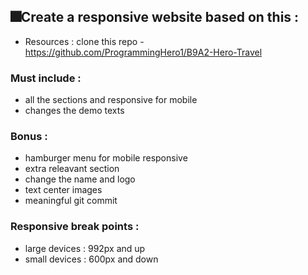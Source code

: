 ## 🎆Create a responsive website based on this : 

- Resources : clone this repo - https://github.com/ProgrammingHero1/B9A2-Hero-Travel

### Must include : 

- all the sections and responsive for mobile
- changes the demo texts


### Bonus : 

- hamburger menu for mobile responsive
- extra releavant section
- change the name and logo
- text center images
- meaningful git commit

### Responsive break points :

- large devices : 992px and up
- small devices : 600px and down